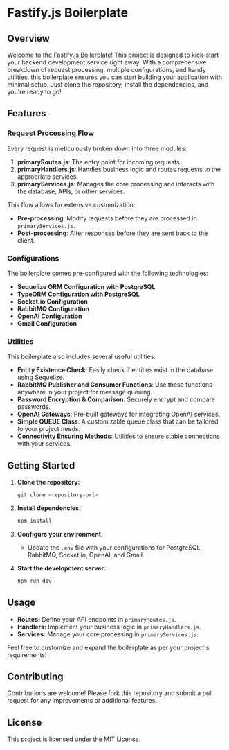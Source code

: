 # Fastify.js Boilerplate

## Overview

Welcome to the Fastify.js Boilerplate! This project is designed to kick-start your backend development service right away. With a comprehensive breakdown of request processing, multiple configurations, and handy utilities, this boilerplate ensures you can start building your application with minimal setup. Just clone the repository, install the dependencies, and you're ready to go!

## Features

### Request Processing Flow

Every request is meticulously broken down into three modules:

1. **primaryRoutes.js**: The entry point for incoming requests.
2. **primaryHandlers.js**: Handles business logic and routes requests to the appropriate services.
3. **primaryServices.js**: Manages the core processing and interacts with the database, APIs, or other services.

This flow allows for extensive customization:
- **Pre-processing**: Modify requests before they are processed in `primaryServices.js`.
- **Post-processing**: Alter responses before they are sent back to the client.

### Configurations

The boilerplate comes pre-configured with the following technologies:

- **Sequelize ORM Configuration with PostgreSQL**
- **TypeORM Configuration with PostgreSQL**
- **Socket.io Configuration**
- **RabbitMQ Configuration**
- **OpenAI Configuration**
- **Gmail Configuration**

### Utilities

This boilerplate also includes several useful utilities:

- **Entity Existence Check**: Easily check if entities exist in the database using Sequelize.
- **RabbitMQ Publisher and Consumer Functions**: Use these functions anywhere in your project for message queuing.
- **Password Encryption & Comparison**: Securely encrypt and compare passwords.
- **OpenAI Gateways**: Pre-built gateways for integrating OpenAI services.
- **Simple QUEUE Class**: A customizable queue class that can be tailored to your project needs.
- **Connectivity Ensuring Methods**: Utilities to ensure stable connections with your services.

## Getting Started

1. **Clone the repository:**
    ```bash
    git clone <repository-url>
    ```

2. **Install dependencies:**
    ```bash
    npm install
    ```

3. **Configure your environment:**
    - Update the `.env` file with your configurations for PostgreSQL, RabbitMQ, Socket.io, OpenAI, and Gmail.

4. **Start the development server:**
    ```bash
    npm run dev
    ```

## Usage

- **Routes:** Define your API endpoints in `primaryRoutes.js`.
- **Handlers:** Implement your business logic in `primaryHandlers.js`.
- **Services:** Manage your core processing in `primaryServices.js`.

Feel free to customize and expand the boilerplate as per your project's requirements!

## Contributing

Contributions are welcome! Please fork this repository and submit a pull request for any improvements or additional features.

## License

This project is licensed under the MIT License.
